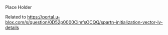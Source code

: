 Place Holder

Related to
https://portal.u-blox.com/s/question/0D52p0000CimfsOCQQ/spartn-initialization-vector-iv-details
